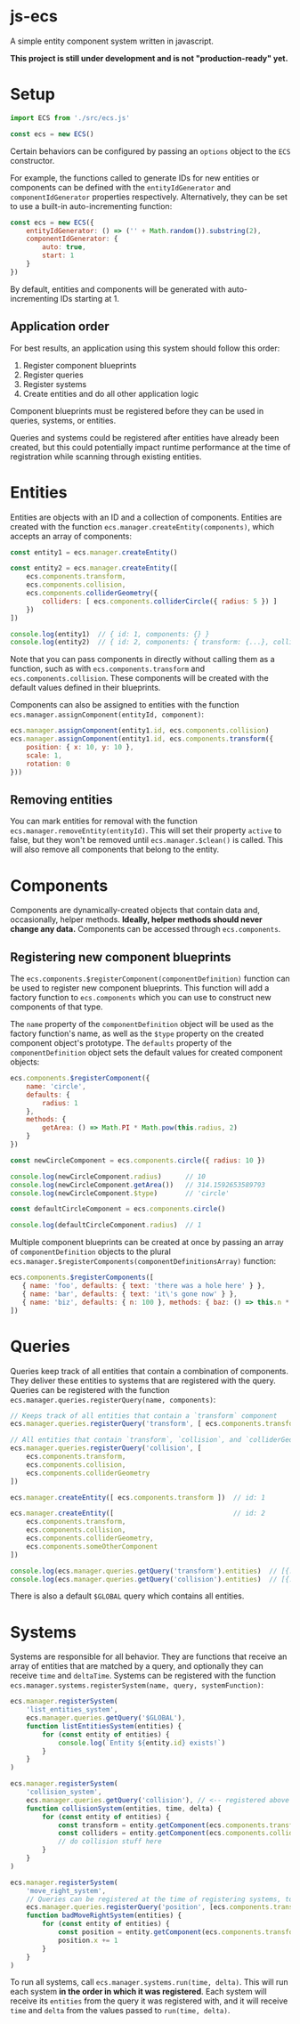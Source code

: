 # js-ecs

A simple entity component system written in javascript.  

**This project is still under development and is not "production-ready" yet.**


# Setup

```javascript
import ECS from './src/ecs.js'

const ecs = new ECS()
```

Certain behaviors can be configured by passing an `options` object to the `ECS` constructor.  

For example, the functions called to generate IDs for new entities or components can be defined with the 
`entityIdGenerator` and `componentIdGenerator` properties respectively. Alternatively, they can be set to use a built-in 
auto-incrementing function:

```javascript
const ecs = new ECS({
    entityIdGenerator: () => ('' + Math.random()).substring(2),
    componentIdGenerator: {
        auto: true,
        start: 1
    }
})
```

By default, entities and components will be generated with auto-incrementing IDs starting at 1.

## Application order

For best results, an application using this system should follow this order:  

1. Register component blueprints  
2. Register queries  
3. Register systems  
4. Create entities and do all other application logic  

Component blueprints must be registered before they can be used in queries, systems, or entities.  

Queries and systems could be registered after entities have already been created, but this could potentially impact 
runtime performance at the time of registration while scanning through existing entities.  


# Entities

Entities are objects with an ID and a collection of components. Entities are created with the function 
`ecs.manager.createEntity(components)`, which accepts an array of components:  

```javascript
const entity1 = ecs.manager.createEntity()

const entity2 = ecs.manager.createEntity([
    ecs.components.transform,
    ecs.components.collision,
    ecs.components.colliderGeometry({
        colliders: [ ecs.components.colliderCircle({ radius: 5 }) ]   
    })
])

console.log(entity1)  // { id: 1, components: {} }
console.log(entity2)  // { id: 2, components: { transform: {...}, collision: {...}, colliderGeometry: {...} }
```

Note that you can pass components in directly without calling them as a function, such as with 
`ecs.components.transform` and `ecs.components.collision`. These components will be created with the default values 
defined in their blueprints.  

Components can also be assigned to entities with the function `ecs.manager.assignComponent(entityId, component)`:  

```javascript
ecs.manager.assignComponent(entity1.id, ecs.components.collision)
ecs.manager.assignComponent(entity1.id, ecs.components.transform({
    position: { x: 10, y: 10 },
    scale: 1,
    rotation: 0
}))
```

## Removing entities

You can mark entities for removal with the function `ecs.manager.removeEntity(entityId)`. This will set their property 
`active` to false, but they won't be removed until `ecs.manager.$clean()` is called. This will also remove all 
components that belong to the entity.


# Components

Components are dynamically-created objects that contain data and, occasionally, helper methods. **Ideally, helper 
methods should never change any data.** Components can be accessed through `ecs.components`.

## Registering new component blueprints

The `ecs.components.$registerComponent(componentDefinition)` function can be used to register new component blueprints. 
This function will add a factory function to `ecs.components` which you can use to construct new components of that 
type.  

The `name` property of the `componentDefinition` object will be used as the factory function's name, as well as 
the `$type` property on the created component object's prototype. The `defaults` property of the `componentDefinition` 
object sets the default values for created component objects:

```javascript
ecs.components.$registerComponent({
    name: 'circle',
    defaults: {
        radius: 1
    },
    methods: {
        getArea: () => Math.PI * Math.pow(this.radius, 2)
    }
})

const newCircleComponent = ecs.components.circle({ radius: 10 })

console.log(newCircleComponent.radius)      // 10
console.log(newCircleComponent.getArea())   // 314.1592653589793
console.log(newCircleComponent.$type)       // 'circle'

const defaultCircleComponent = ecs.components.circle()

console.log(defaultCircleComponent.radius)  // 1
```

Multiple component blueprints can be created at once by passing an array of `componentDefinition` objects to the plural 
 `ecs.manager.$registerComponents(componentDefinitionsArray)` function:
 
 ```javascript
ecs.components.$registerComponents([
    { name: 'foo', defaults: { text: 'there was a hole here' } },
    { name: 'bar', defaults: { text: 'it\'s gone now' } },
    { name: 'biz', defaults: { n: 100 }, methods: { baz: () => this.n * this.n } }
])
```


# Queries

Queries keep track of all entities that contain a combination of components. They deliver these entities to systems that 
are registered with the query. Queries can be registered with the function 
`ecs.manager.queries.registerQuery(name, components)`:  

```javascript
// Keeps track of all entities that contain a `transform` component
ecs.manager.queries.registerQuery('transform', [ ecs.components.transform ])

// All entities that contain `transform`, `collision`, and `colliderGeometry` components
ecs.manager.queries.registerQuery('collision', [
    ecs.components.transform,
    ecs.components.collision,
    ecs.components.colliderGeometry
])

ecs.manager.createEntity([ ecs.components.transform ])  // id: 1

ecs.manager.createEntity([                              // id: 2
    ecs.components.transform,
    ecs.components.collision,
    ecs.components.colliderGeometry,
    ecs.components.someOtherComponent
])

console.log(ecs.manager.queries.getQuery('transform').entities)  // [{... id: 1}, {... id: 2}]
console.log(ecs.manager.queries.getQuery('collision').entities)  // [{... id: 2}]
```

There is also a default `$GLOBAL` query which contains all entities.  


# Systems
Systems are responsible for all behavior. They are functions that receive an array of entities that are matched by 
a query, and optionally they can receive `time` and `deltaTime`. Systems can be registered with the function 
`ecs.manager.systems.registerSystem(name, query, systemFunction)`:  

```javascript
ecs.manager.registerSystem(
    'list_entities_system',
    ecs.manager.queries.getQuery('$GLOBAL'),
    function listEntitiesSystem(entities) {
        for (const entity of entities) {
            console.log(`Entity ${entity.id} exists!`)
        }
    }
)

ecs.manager.registerSystem(
    'collision_system',
    ecs.manager.queries.getQuery('collision'), // <-- registered above in Queries section
    function collisionSystem(entities, time, delta) {
        for (const entity of entities) {
            const transform = entity.getComponent(ecs.components.transform)
            const colliders = entity.getComponent(ecs.components.colliderGeometry).colliders
            // do collision stuff here
        }
    }
)

ecs.manager.registerSystem(
    'move_right_system',
    // Queries can be registered at the time of registering systems, too:
    ecs.manager.queries.registerQuery('position', [ecs.components.transform]),
    function badMoveRightSystem(entities) {
        for (const entity of entities) {
            const position = entity.getComponent(ecs.components.transform).position
            position.x += 1
        }
    } 
)
```

To run all systems, call `ecs.manager.systems.run(time, delta)`. This will run each system **in the order in which it 
was registered**. Each system will receive its `entities` from the query it was registered with, and it will receive 
`time` and `delta` from the values passed to `run(time, delta)`.